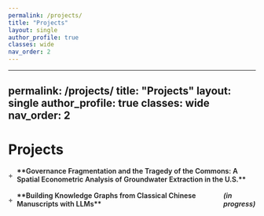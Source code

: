 ```yaml
---
permalink: /projects/
title: "Projects"
layout: single
author_profile: true
classes: wide
nav_order: 2
---
```



---
permalink: /projects/
title: "Projects"
layout: single
author_profile: true
classes: wide
nav_order: 2
---
# Projects

<details class="proj">
  <summary markdown="span">**Governance Fragmentation and the Tragedy of the Commons: A Spatial Econometric Analysis of Groundwater Extraction in the U.S.**</summary>
  <div markdown="1">
  This paper investigates how governance fragmentation affects groundwater extraction in the United States, drawing on the broader literature on the "tragedy of the commons” and institutional design. The study develops a game-theoretic framework that models how neighboring jurisdictions compete or cooperate in shared resource extraction. ...
  </div>
</details>

<details class="proj">
  <summary markdown="span">**Building Knowledge Graphs from Classical Chinese Manuscripts with LLMs** <em>(in progress)</em></summary>
  <div markdown="1">
  This project develops a framework for digitizing and extracting structured knowledge from historical Chinese texts written in *wenyan* (Classical Chinese). ...
  </div>
</details>

<style>
.proj { margin:.5rem 0 1rem; }
.proj > summary {
  cursor:pointer;
  font-weight:600;
  list-style:none;
  display:flex;
  align-items:center;
  gap:.5rem;
}
.proj > summary::marker { content:""; }
.proj > summary::-webkit-details-marker { display:none; }
.proj > summary::before { content:"+"; color:#666; font-weight:bold; }
details[open] > summary::before { content:"−"; }
.proj summary .anchorjs-link { display:none !important; }
</style>
